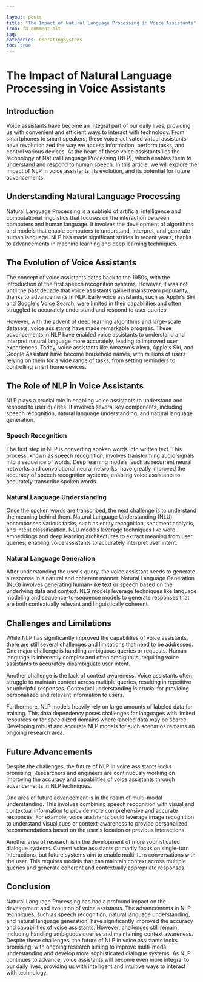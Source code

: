 ```yaml
---

layout: posts
title: "The Impact of Natural Language Processing in Voice Assistants"
icon: fa-comment-alt
tag:      
categories: OperatingSystems
toc: true
---
```




# The Impact of Natural Language Processing in Voice Assistants

## Introduction

Voice assistants have become an integral part of our daily lives, providing us with convenient and efficient ways to interact with technology. From smartphones to smart speakers, these voice-activated virtual assistants have revolutionized the way we access information, perform tasks, and control various devices. At the heart of these voice assistants lies the technology of Natural Language Processing (NLP), which enables them to understand and respond to human speech. In this article, we will explore the impact of NLP in voice assistants, its evolution, and its potential for future advancements.

## Understanding Natural Language Processing

Natural Language Processing is a subfield of artificial intelligence and computational linguistics that focuses on the interaction between computers and human language. It involves the development of algorithms and models that enable computers to understand, interpret, and generate human language. NLP has made significant strides in recent years, thanks to advancements in machine learning and deep learning techniques.

## The Evolution of Voice Assistants

The concept of voice assistants dates back to the 1950s, with the introduction of the first speech recognition systems. However, it was not until the past decade that voice assistants gained mainstream popularity, thanks to advancements in NLP. Early voice assistants, such as Apple's Siri and Google's Voice Search, were limited in their capabilities and often struggled to accurately understand and respond to user queries.

However, with the advent of deep learning algorithms and large-scale datasets, voice assistants have made remarkable progress. These advancements in NLP have enabled voice assistants to understand and interpret natural language more accurately, leading to improved user experiences. Today, voice assistants like Amazon's Alexa, Apple's Siri, and Google Assistant have become household names, with millions of users relying on them for a wide range of tasks, from setting reminders to controlling smart home devices.

## The Role of NLP in Voice Assistants

NLP plays a crucial role in enabling voice assistants to understand and respond to user queries. It involves several key components, including speech recognition, natural language understanding, and natural language generation.

### Speech Recognition

The first step in NLP is converting spoken words into written text. This process, known as speech recognition, involves transforming audio signals into a sequence of words. Deep learning models, such as recurrent neural networks and convolutional neural networks, have greatly improved the accuracy of speech recognition systems, enabling voice assistants to accurately transcribe spoken words.

### Natural Language Understanding

Once the spoken words are transcribed, the next challenge is to understand the meaning behind them. Natural Language Understanding (NLU) encompasses various tasks, such as entity recognition, sentiment analysis, and intent classification. NLU models leverage techniques like word embeddings and deep learning architectures to extract meaning from user queries, enabling voice assistants to accurately interpret user intent.

### Natural Language Generation

After understanding the user's query, the voice assistant needs to generate a response in a natural and coherent manner. Natural Language Generation (NLG) involves generating human-like text or speech based on the underlying data and context. NLG models leverage techniques like language modeling and sequence-to-sequence models to generate responses that are both contextually relevant and linguistically coherent.

## Challenges and Limitations

While NLP has significantly improved the capabilities of voice assistants, there are still several challenges and limitations that need to be addressed. One major challenge is handling ambiguous queries or requests. Human language is inherently complex and often ambiguous, requiring voice assistants to accurately disambiguate user intent.

Another challenge is the lack of context awareness. Voice assistants often struggle to maintain context across multiple queries, resulting in repetitive or unhelpful responses. Contextual understanding is crucial for providing personalized and relevant information to users.

Furthermore, NLP models heavily rely on large amounts of labeled data for training. This data dependency poses challenges for languages with limited resources or for specialized domains where labeled data may be scarce. Developing robust and accurate NLP models for such scenarios remains an ongoing research area.

## Future Advancements

Despite the challenges, the future of NLP in voice assistants looks promising. Researchers and engineers are continuously working on improving the accuracy and capabilities of voice assistants through advancements in NLP techniques.

One area of future advancement is in the realm of multi-modal understanding. This involves combining speech recognition with visual and contextual information to provide more comprehensive and accurate responses. For example, voice assistants could leverage image recognition to understand visual cues or context-awareness to provide personalized recommendations based on the user's location or previous interactions.

Another area of research is in the development of more sophisticated dialogue systems. Current voice assistants primarily focus on single-turn interactions, but future systems aim to enable multi-turn conversations with the user. This requires models that can maintain context across multiple queries and generate coherent and contextually appropriate responses.

## Conclusion

Natural Language Processing has had a profound impact on the development and evolution of voice assistants. The advancements in NLP techniques, such as speech recognition, natural language understanding, and natural language generation, have significantly improved the accuracy and capabilities of voice assistants. However, challenges still remain, including handling ambiguous queries and maintaining context awareness. Despite these challenges, the future of NLP in voice assistants looks promising, with ongoing research aiming to improve multi-modal understanding and develop more sophisticated dialogue systems. As NLP continues to advance, voice assistants will become even more integral to our daily lives, providing us with intelligent and intuitive ways to interact with technology.